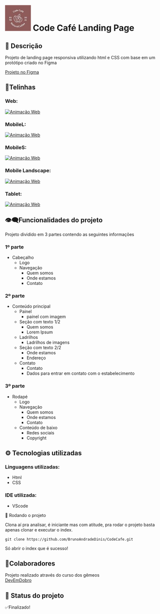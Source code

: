
# <img src="./src/images/logo.jpg" alt="Logo"> Code Café Landing Page 

## 📝 Descrição
Projeto de landing page responsiva utilizando html e CSS com base em um protótipo criado no Figma

[Projeto no Figma](https://www.figma.com/file/JXTJmNUyNAjg5GGQET9hQg/Projeto-Landing-Page-Code-Caf%C3%A9?node-id=0%3A1)

## 📱Telinhas

### Web:
[<img src="./src/images/CodeCafeWeb.gif" alt="Animação Web">](https://brunoandradedinis.github.io/CodeCafe/)

### MobileL:

[<img src="./src/images/CodeCafeMobileL.gif" alt="Animação Web">](https://brunoandradedinis.github.io/CodeCafe/)

### MobileS:

[<img src="./src/images/CodeCafeMobileS.gif" alt="Animação Web">](https://brunoandradedinis.github.io/CodeCafe/)

### Mobile Landscape:

[<img src="./src/images/CodeCafeMobileLandscape.gif" alt="Animação Web">](https://brunoandradedinis.github.io/CodeCafe/)

### Tablet: 

[<img src="./src/images/CodeCafeTablet.gif" alt="Animação Web">](https://brunoandradedinis.github.io/CodeCafe/)

## 👁‍🗨Funcionalidades do projeto

Projeto dividido em 3 partes contendo as seguintes informações
### 1º parte
- Cabeçalho
    - Logo
    - Navegação
        - Quem somos
        - Onde estamos
        - Contato
### 2º parte
- Conteúdo principal
    - Painel
        - painel com imagem
    - Seção com texto 1/2
        - Quem somos
        - Lorem Ipsum
    - Ladrilhos
        - Ladrilhos de imagens
    - Seção com texto 2/2
        - Onde estamos
        - Endereço
    - Contato
        - Contato
        - Dados para entrar em contato com o estabelecimento
### 3º parte
- Rodapé
    - Logo
    - Navegação
        - Quem somos
        - Onde estamos
        - Contato
    - Conteúdo de baixo
        - Redes sociais
        - Copyright

## ⚙ Tecnologias utilizadas
### Linguagens utilizadas:

- Html
- CSS

### IDE utilizada:

- VScode


🚀 Rodando o projeto

Clona aí pra analisar, é iniciante mas com atitude, pra rodar o projeto basta apenas clonar e executar o index.

```
git clone https://github.com/BrunoAndradeDinis/CodeCafe.git
```
Só abrir o index que é sucesso!

## 👥Colaboradores

Projeto realizado através do curso dos gêmeos  
[DevEmDobro](https://github.com/devemdobro)

## 🎯 Status do projeto

✅Finalizado!

